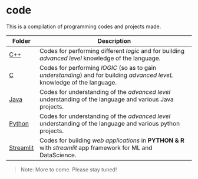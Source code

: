 # code

This is a compilation of programming codes and projects made.

Folder | Description
---|---
[C++](https://github.com/gyanprakash0221/code/tree/main/C%2B%2B) | Codes for performing different *logic* and for building *advanced level* knowledge of the language.
[C](https://github.com/gyanprakash0221/code/tree/main/C) | Codes for performing *lOGIC* (so as to gain *understanding*) and for building *advanced leveL* knowledge of the language.
[Java](https://github.com/gyanprakash0221/code/tree/main/Java) | Codes for understanding of the *advanced level* understanding of the language and various Java projects.
[Python](https://github.com/gyanprakash0221/code/tree/main/Python) | Codes for understanding of the *advanced level* understanding of the language and various python projects.
[Streamlit](https://github.com/gyanprakash0221/code/tree/main/Streamlit) | Codes for building *web applications* in **PYTHON & R** with *streamlit* app framework for ML and DataScience.

> Note: More to come. Please stay tuned!
